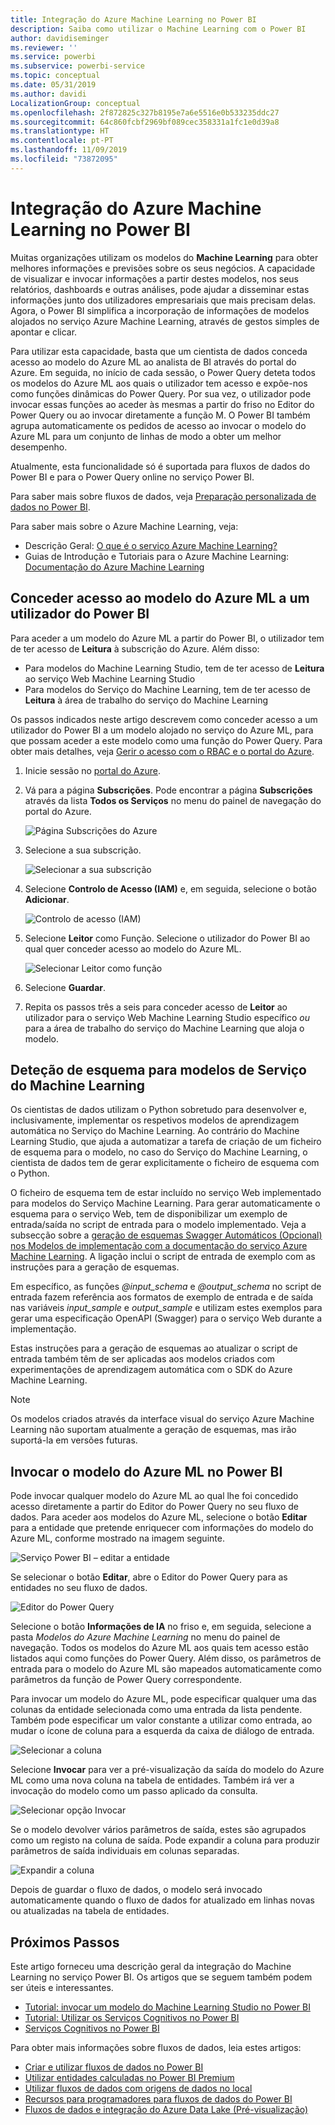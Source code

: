 ```yaml
---
title: Integração do Azure Machine Learning no Power BI
description: Saiba como utilizar o Machine Learning com o Power BI
author: davidiseminger
ms.reviewer: ''
ms.service: powerbi
ms.subservice: powerbi-service
ms.topic: conceptual
ms.date: 05/31/2019
ms.author: davidi
LocalizationGroup: conceptual
ms.openlocfilehash: 2f872825c327b8195e7a6e5516e0b533235ddc27
ms.sourcegitcommit: 64c860fcbf2969bf089cec358331a1fc1e0d39a8
ms.translationtype: HT
ms.contentlocale: pt-PT
ms.lasthandoff: 11/09/2019
ms.locfileid: "73872095"
---
```

# <a name="azure-machine-learning-integration-in-power-bi"></a>Integração do Azure Machine Learning no Power BI

Muitas organizações utilizam os modelos do **Machine Learning** para obter melhores informações e previsões sobre os seus negócios. A capacidade de visualizar e invocar informações a partir destes modelos, nos seus relatórios, dashboards e outras análises, pode ajudar a disseminar estas informações junto dos utilizadores empresariais que mais precisam delas.  Agora, o Power BI simplifica a incorporação de informações de modelos alojados no serviço Azure Machine Learning, através de gestos simples de apontar e clicar.

Para utilizar esta capacidade, basta que um cientista de dados conceda acesso ao modelo do Azure ML ao analista de BI através do portal do Azure.  Em seguida, no início de cada sessão, o Power Query deteta todos os modelos do Azure ML aos quais o utilizador tem acesso e expõe-nos como funções dinâmicas do Power Query.  Por sua vez, o utilizador pode invocar essas funções ao aceder às mesmas a partir do friso no Editor do Power Query ou ao invocar diretamente a função M. O Power BI também agrupa automaticamente os pedidos de acesso ao invocar o modelo do Azure ML para um conjunto de linhas de modo a obter um melhor desempenho.

Atualmente, esta funcionalidade só é suportada para fluxos de dados do Power BI e para o Power Query online no serviço Power BI.

Para saber mais sobre fluxos de dados, veja [Preparação personalizada de dados no Power BI](service-dataflows-overview.md).

Para saber mais sobre o Azure Machine Learning, veja:

- Descrição Geral:  [O que é o serviço Azure Machine Learning?](https://docs.microsoft.com/azure/machine-learning/service/overview-what-is-azure-ml)
- Guias de Introdução e Tutoriais para o Azure Machine Learning:  [Documentação do Azure Machine Learning](https://docs.microsoft.com/azure/machine-learning/)

## <a name="granting-access-to-the-azure-ml-model-to-a-power-bi-user"></a>Conceder acesso ao modelo do Azure ML a um utilizador do Power BI

Para aceder a um modelo do Azure ML a partir do Power BI, o utilizador tem de ter acesso de **Leitura** à subscrição do Azure.  Além disso:

- Para modelos do Machine Learning Studio, tem de ter acesso de **Leitura** ao serviço Web Machine Learning Studio
- Para modelos do Serviço do Machine Learning, tem de ter acesso de **Leitura** à área de trabalho do serviço do Machine Learning

Os passos indicados neste artigo descrevem como conceder acesso a um utilizador do Power BI a um modelo alojado no serviço do Azure ML, para que possam aceder a este modelo como uma função do Power Query.  Para obter mais detalhes, veja [Gerir o acesso com o RBAC e o portal do Azure](https://docs.microsoft.com/azure/role-based-access-control/role-assignments-portal).

1. Inicie sessão no [portal do Azure](https://portal.azure.com).

2. Vá para a página **Subscrições**. Pode encontrar a página **Subscrições** através da lista **Todos os Serviços** no menu do painel de navegação do portal do Azure.

    ![Página Subscrições do Azure](media/service-machine-learning-integration/machine-learning-integration_01.png)

3. Selecione a sua subscrição.

    ![Selecionar a sua subscrição](media/service-machine-learning-integration/machine-learning-integration_02.png)

4. Selecione **Controlo de Acesso (IAM)** e, em seguida, selecione o botão **Adicionar**.

    ![Controlo de acesso (IAM)](media/service-machine-learning-integration/machine-learning-integration_03.png)

5. Selecione **Leitor** como Função. Selecione o utilizador do Power BI ao qual quer conceder acesso ao modelo do Azure ML.

    ![Selecionar Leitor como função](media/service-machine-learning-integration/machine-learning-integration_04.png)

6. Selecione **Guardar**.

7. Repita os passos três a seis para conceder acesso de **Leitor** ao utilizador para o serviço Web Machine Learning Studio específico *ou* para a área de trabalho do serviço do Machine Learning que aloja o modelo.


## <a name="schema-discovery-for-machine-learning-service-models"></a>Deteção de esquema para modelos de Serviço do Machine Learning

Os cientistas de dados utilizam o Python sobretudo para desenvolver e, inclusivamente, implementar os respetivos modelos de aprendizagem automática no Serviço do Machine Learning.  Ao contrário do Machine Learning Studio, que ajuda a automatizar a tarefa de criação de um ficheiro de esquema para o modelo, no caso do Serviço do Machine Learning, o cientista de dados tem de gerar explicitamente o ficheiro de esquema com o Python.

O ficheiro de esquema tem de estar incluído no serviço Web implementado para modelos do Serviço Machine Learning. Para gerar automaticamente o esquema para o serviço Web, tem de disponibilizar um exemplo de entrada/saída no script de entrada para o modelo implementado. Veja a subsecção sobre a [geração de esquemas Swagger Automáticos (Opcional) nos Modelos de implementação com a documentação do serviço Azure Machine Learning](https://docs.microsoft.com/azure/machine-learning/service/how-to-deploy-and-where#optional-automatic-schema-generation). A ligação inclui o script de entrada de exemplo com as instruções para a geração de esquemas. 

Em específico, as funções *\@input_schema* e *\@output_schema* no script de entrada fazem referência aos formatos de exemplo de entrada e de saída nas variáveis *input_sample* e *output_sample* e utilizam estes exemplos para gerar uma especificação OpenAPI (Swagger) para o serviço Web durante a implementação.

Estas instruções para a geração de esquemas ao atualizar o script de entrada também têm de ser aplicadas aos modelos criados com experimentações de aprendizagem automática com o SDK do Azure Machine Learning.

> [!NOTE]
> Os modelos criados através da interface visual do serviço Azure Machine Learning não suportam atualmente a geração de esquemas, mas irão suportá-la em versões futuras. 

## <a name="invoking-the-azure-ml-model-in-power-bi"></a>Invocar o modelo do Azure ML no Power BI

Pode invocar qualquer modelo do Azure ML ao qual lhe foi concedido acesso diretamente a partir do Editor do Power Query no seu fluxo de dados. Para aceder aos modelos do Azure ML, selecione o botão **Editar** para a entidade que pretende enriquecer com informações do modelo do Azure ML, conforme mostrado na imagem seguinte.

![Serviço Power BI – editar a entidade](media/service-machine-learning-integration/machine-learning-integration_05.png)

Se selecionar o botão **Editar**, abre o Editor do Power Query para as entidades no seu fluxo de dados.

![Editor do Power Query](media/service-machine-learning-integration/machine-learning-integration_06.png)

Selecione o botão **Informações de IA** no friso e, em seguida, selecione a pasta _Modelos do Azure Machine Learning_ no menu do painel de navegação. Todos os modelos do Azure ML aos quais tem acesso estão listados aqui como funções do Power Query. Além disso, os parâmetros de entrada para o modelo do Azure ML são mapeados automaticamente como parâmetros da função de Power Query correspondente.

Para invocar um modelo do Azure ML, pode especificar qualquer uma das colunas da entidade selecionada como uma entrada da lista pendente. Também pode especificar um valor constante a utilizar como entrada, ao mudar o ícone de coluna para a esquerda da caixa de diálogo de entrada.

![Selecionar a coluna](media/service-machine-learning-integration/machine-learning-integration_07.png)

Selecione **Invocar** para ver a pré-visualização da saída do modelo do Azure ML como uma nova coluna na tabela de entidades. Também irá ver a invocação do modelo como um passo aplicado da consulta.

![Selecionar opção Invocar](media/service-machine-learning-integration/machine-learning-integration_08.png)

Se o modelo devolver vários parâmetros de saída, estes são agrupados como um registo na coluna de saída. Pode expandir a coluna para produzir parâmetros de saída individuais em colunas separadas.

![Expandir a coluna](media/service-machine-learning-integration/machine-learning-integration_09.png)

Depois de guardar o fluxo de dados, o modelo será invocado automaticamente quando o fluxo de dados for atualizado em linhas novas ou atualizadas na tabela de entidades.

## <a name="next-steps"></a>Próximos Passos

Este artigo forneceu uma descrição geral da integração do Machine Learning no serviço Power BI. Os artigos que se seguem também podem ser úteis e interessantes. 

* [Tutorial: invocar um modelo do Machine Learning Studio no Power BI](service-tutorial-invoke-machine-learning-model.md)
* [Tutorial: Utilizar os Serviços Cognitivos no Power BI](service-tutorial-use-cognitive-services.md)
* [Serviços Cognitivos no Power BI](service-cognitive-services.md)

Para obter mais informações sobre fluxos de dados, leia estes artigos:
* [Criar e utilizar fluxos de dados no Power BI](service-dataflows-create-use.md)
* [Utilizar entidades calculadas no Power BI Premium](service-dataflows-computed-entities-premium.md)
* [Utilizar fluxos de dados com origens de dados no local](service-dataflows-on-premises-gateways.md)
* [Recursos para programadores para fluxos de dados do Power BI](service-dataflows-developer-resources.md)
* [Fluxos de dados e integração do Azure Data Lake (Pré-visualização)](service-dataflows-azure-data-lake-integration.md)



